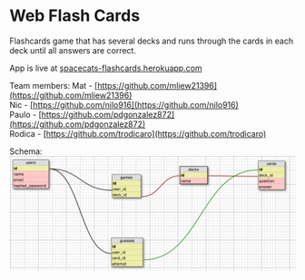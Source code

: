 # Web Flash Cards 

Flashcards game that has several decks and runs through the cards in each deck until all answers are correct.

App is live at [spacecats-flashcards.herokuapp.com](https://spacecats-flashcards.herokuapp.com)

Team members:
Mat - [https://github.com/mliew21396](https://github.com/mliew21396)  
Nic - [https://github.com/nilo916](https://github.com/nilo916)  
Paulo - [https://github.com/pdgonzalez872](https://github.com/pdgonzalez872)  
Rodica - [https://github.com/trodicaro](https://github.com/trodicaro)  

Schema: ![Schema](web_flashcards_schema.png "Flashcards Schema")
